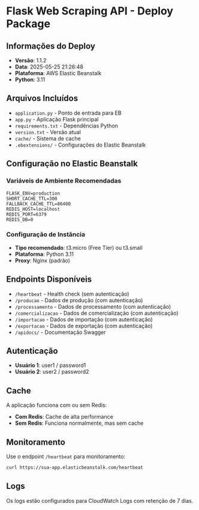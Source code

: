 # Flask Web Scraping API - Deploy Package

## Informações do Deploy

- **Versão**: 1.1.2
- **Data**: 2025-05-25 21:26:48
- **Plataforma**: AWS Elastic Beanstalk
- **Python**: 3.11

## Arquivos Incluídos

- `application.py` - Ponto de entrada para EB
- `app.py` - Aplicação Flask principal
- `requirements.txt` - Dependências Python
- `version.txt` - Versão atual
- `cache/` - Sistema de cache
- `.ebextensions/` - Configurações do Elastic Beanstalk

## Configuração no Elastic Beanstalk

### Variáveis de Ambiente Recomendadas

```
FLASK_ENV=production
SHORT_CACHE_TTL=300
FALLBACK_CACHE_TTL=86400
REDIS_HOST=localhost
REDIS_PORT=6379
REDIS_DB=0
```

### Configuração de Instância

- **Tipo recomendado**: t3.micro (Free Tier) ou t3.small
- **Plataforma**: Python 3.11
- **Proxy**: Nginx (padrão)

## Endpoints Disponíveis

- `/heartbeat` - Health check (sem autenticação)
- `/producao` - Dados de produção (com autenticação)
- `/processamento` - Dados de processamento (com autenticação)
- `/comercializacao` - Dados de comercialização (com autenticação)
- `/importacao` - Dados de importação (com autenticação)
- `/exportacao` - Dados de exportação (com autenticação)
- `/apidocs/` - Documentação Swagger

## Autenticação

- **Usuário 1**: user1 / password1
- **Usuário 2**: user2 / password2

## Cache

A aplicação funciona com ou sem Redis:
- **Com Redis**: Cache de alta performance
- **Sem Redis**: Funciona normalmente, mas sem cache

## Monitoramento

Use o endpoint `/heartbeat` para monitoramento:
```bash
curl https://sua-app.elasticbeanstalk.com/heartbeat
```

## Logs

Os logs estão configurados para CloudWatch Logs com retenção de 7 dias.
